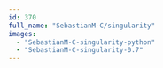 ```yaml
---
id: 370
full_name: "SebastianM-C/singularity"
images: 
  - "SebastianM-C-singularity-python"
  - "SebastianM-C-singularity-0.7"
---
```

